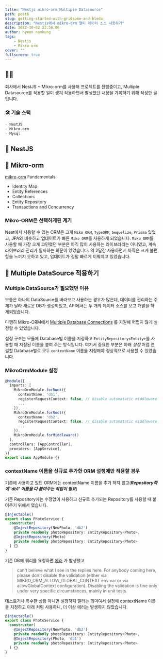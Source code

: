 ```yaml
---
title: "Nestjs mikro-orm Multiple Datasource"
path: post6
slug: getting-started-with-gridsome-and-bleda
description: "Nestjs에서 mikro-orm 멀티 데이터 소스 사용하기"
date: 2022-10-02 23:59:00
author: hyeon namkung
tags:
    - Nestjs
    - Mikro-orm
cover: ""
fullscreen: true
---
```


## ✍🏻
회사에서 NestJS + Mikro-orm를 사용해 프로젝트를 진행중이고, Multiple Datasource를 적용할 일이 생겨 적용하면서 발생했던 내용을 기록하기 위해 작성한 글입니다. 

### 🛠 기술 스택
```markdown
- NestJS
- Mikro-orm
- Mysql
```

## 🎡 **NestJS**

## 📂 **Mikro-orm**
[mikro-orm](https://mikro-orm.io/)
Fundamentals
- Identity Map
- Entity References
- Collections
- Entity Repository
- Transactions and Concurrency

### Mikro-ORM은 선택하게된 계기
Nest에서 사용할 수 있는 ORM은 크게 `Miko ORM`, `TypeORM`, `Sequelize`, `Prisma` 있었고, JPA와 비슷하고 업데이트가 빠른 `Miko ORM`를 사용하게 되었습니다.
`Miko ORM`를 사용할 때 가장 크게 고민했던 부분은 아직 많이 사용하는 라이브러리는 아니였고, 계속 라이브러리 관리가 될까하는 의문이 있었습니다.
약 2달간 사용하면서 아직은 크게 불편함을 느끼지 못하고 있고, 업데이트가 정말 빠르게 이뤄지고 있었습니다.

## 🌼 **Multiple DataSource 적용하기** 
### Multiple DataSource가 필요했던 이유
보틍은 하나의 DataSource를 바라보고 사용하는 경우가 많은데, 데이터를 괸리하는 주체가 달라 새로운 DB가 생성되었고, API에서는 두 개의 데이터 소스를 보고 개발을 하게되었습니다.

다행히 Mikro-ORM에서 [Multiple Database Connections](https://mikro-orm.io/docs/usage-with-nestjs#multiple-database-connections) 를 지원해 어렵지 않게 설정할 수 있었습니다.

설정 구조는 모듈에 Database별 이름을 지정하고 `EntityRepository<Entity>`를 사용할 때 지정된 이름을 붙여 주는 방식입니다.
여기서 중요한 부분은 아래 *설정* 처럼 연결할 Database별로 모두 `contextName` 이름을 지정해야 정상적으로 사용할 수 있었습니다.

### MikroOrmModule 설정
```typescript
@Module({
  imports: [
    MikroOrmModule.forRoot({
      contextName: 'db1',
      registerRequestContext: false, // disable automatatic middleware
      ...
    }),
    MikroOrmModule.forRoot({
      contextName: 'db2',
      registerRequestContext: false, // disable automatatic middleware
      ...
    }),
    MikroOrmModule.forMiddleware()
  ],
  controllers: [AppController],
  providers: [AppService],
})
export class AppModule {}
```


### contextName 이름을 신규로 추가한 ORM 설정에만 적용할 경우
기존에 사용하고 있던 ORM에는 contextName 이름을 추가 하지 않고(***Repository쪽에 'db1' 이름을 다 붙여주는 작업이 필요***)

기존 Repository에는 수정없이 사용하고 신규로 추가되는 Repository를 사용할 때 붙여주기 위해서 였습니다.
```typescript
@Injectable()
export class PhotoService {
  constructor(
    @InjectRepository(NewPhoto, 'db2')
    private readonly photoRepository: EntityRepository<Photo>,
    @InjectRepository(Photo)
    private readonly photoRepository: EntityRepository<Photo>
  ) {}
}
```


기존 DB에 쿼리를 요청하면 [에러](https://stackoverflow.com/questions/71117269/validation-error-using-global-entity-manager-instance-methods-for-context-speci) 가 발생했고

> can't believe what I see in the replies here. For anybody coming here, please don't disable the validation (either via MIKRO_ORM_ALLOW_GLOBAL_CONTEXT env var or via allowGlobalContext configuration). Disabling the validation is fine only under very specific circumstances, mainly in unit tests.

테스트거나 특수한 상황 아니면 설정하지 말라는 의미여서 설정에 contextName 이름을 지정하고 아래 처럼 사용하니, 더 이상 에러는 발생하지 않았습니다.
```typescript
@Injectable()
export class PhotoService {
  constructor(
    @InjectRepository(NewPhoto, 'db2')
    private readonly photoRepository: EntityRepository<Photo>,
    @InjectRepository(Photo, 'db1')
    private readonly photoRepository: EntityRepository<Photo>
  ) {}
}
```

